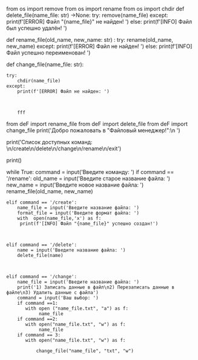 from os import remove
from os import rename
from os import chdir
def delete_file(name_file: str) ->None:
    try:
        remove(name_file)
    except:
        print(f'[ERROR] Файл "{name_file}" не найден! ')
    else:
        print(f'[INFO] Файл был успешно удалён! ')

def rename_file(old_name, new_name: str) :
    try:
        rename(old_name, new_name)
    except:
        print(f'[ERROR] Файл не найден! ')
    else:
        print(f'[INFO] Файл успешно переименован! ')

def change_file(name_file: str):
    
    try:
        chdir(name_file)
    except:
        print(f'[ERROR] Файл не найден: ')
        
        
        
        fff
        
from deF import rename_file
from deF import delete_file
from deF import change_file
print('Добро пожаловать в "Файловый менеджер!":\n ')

print('Список доступных команд: \n/create\n/delete\n/change\n/rename\n/exit')

print()

while True:
    command = input('Введите команду: ')
    if command ==  '/rename':
       old_name = input('Введите старое название файла: ')
       new_name = input('Введите новое название файла: ')
       rename_file(old_name, new_name)
    
    elif command == '/create':
        name_file = input('Введите название файла: ')
        format_file = input('Введите формат файла: ')
        with  open(name_file,'x') as f:
         print(f'[INFO] Файл "{name_file}" успешно создан!')
            
   
    
    elif command == '/delete':
        name = input('Введите название файла: ')
        delete_file(name)
    
  

    elif command == '/change':
        name_file = input('Введите название файла: ')
        print('1) Записать данные в файл\n2) Перезаписать данные в файле\n3) Удалить данные с файла')
        command = input('Ваш выбор: ')
        if command ==1:
           with open ("name_file.txt", "a") as f:
                name_file
        if command ==2:
           with open("name_file.txt", "w") as f:
                name_file
        if command == 3:
           with open("name_file.txt", "w") as f:
          
               change_file("name_file", "txt", "w")
